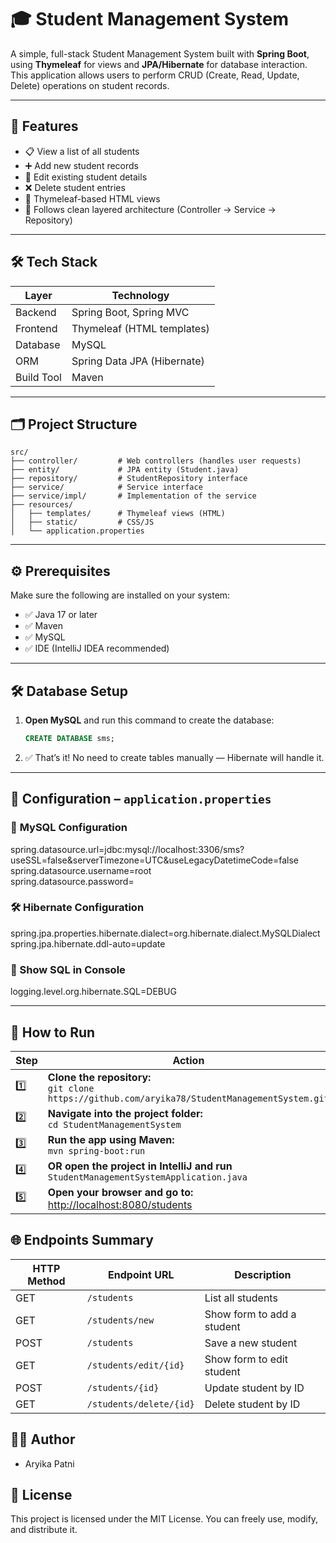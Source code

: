 # 🎓 Student Management System

A simple, full-stack Student Management System built with **Spring Boot**, using **Thymeleaf** for views and **JPA/Hibernate** for database interaction. This application allows users to perform CRUD (Create, Read, Update, Delete) operations on student records.

---

## 📌 Features

- 📋 View a list of all students  
- ➕ Add new student records  
- 📝 Edit existing student details  
- ❌ Delete student entries  
- 🎨 Thymeleaf-based HTML views  
- 🔁 Follows clean layered architecture (Controller → Service → Repository)

---

## 🛠️ Tech Stack

| Layer      | Technology                 |
|------------|----------------------------|
| Backend    | Spring Boot, Spring MVC    |
| Frontend   | Thymeleaf (HTML templates) |
| Database   | MySQL                      |
| ORM        | Spring Data JPA (Hibernate)|
| Build Tool | Maven                      |

---

## 🗂️ Project Structure

```plaintext
src/
├── controller/         # Web controllers (handles user requests)
├── entity/             # JPA entity (Student.java)
├── repository/         # StudentRepository interface
├── service/            # Service interface
├── service/impl/       # Implementation of the service
├── resources/
│   ├── templates/      # Thymeleaf views (HTML)
│   ├── static/         # CSS/JS
│   └── application.properties
```
---

## ⚙️ Prerequisites

Make sure the following are installed on your system:

- ✅ Java 17 or later  
- ✅ Maven  
- ✅ MySQL  
- ✅ IDE (IntelliJ IDEA recommended)

---

## 🛠️ Database Setup

1. **Open MySQL** and run this command to create the database:

    ```sql
    CREATE DATABASE sms;
    ```

2. ✅ That’s it! No need to create tables manually — Hibernate will handle it.

---

## 🔧 Configuration – `application.properties`

### 🐬 **MySQL Configuration**

spring.datasource.url=jdbc:mysql://localhost:3306/sms?useSSL=false&serverTimezone=UTC&useLegacyDatetimeCode=false<br/>
spring.datasource.username=root<br/>
spring.datasource.password=<br/>

### 🛠️ Hibernate Configuration
spring.jpa.properties.hibernate.dialect=org.hibernate.dialect.MySQLDialect<br/>
spring.jpa.hibernate.ddl-auto=update<br/>

### 🧾 Show SQL in Console

logging.level.org.hibernate.SQL=DEBUG<br/>

---

## 🚀 How to Run

| Step | Action |
|------|--------|
| 1️⃣  | **Clone the repository:**<br>`git clone https://github.com/aryika78/StudentManagementSystem.git` |
| 2️⃣  | **Navigate into the project folder:**<br>`cd StudentManagementSystem` |
| 3️⃣  | **Run the app using Maven:**<br>`mvn spring-boot:run` |
| 4️⃣  | **OR open the project in IntelliJ and run**<br>`StudentManagementSystemApplication.java` |
| 5️⃣  | **Open your browser and go to:**<br>[http://localhost:8080/students](http://localhost:8080/students) |


## 🌐 Endpoints Summary

| **HTTP Method** | **Endpoint URL**          | **Description**                     |
|-----------------|---------------------------|-------------------------------------|
| GET             | `/students`               | List all students                   |
| GET             | `/students/new`           | Show form to add a student          |
| POST            | `/students`               | Save a new student                  |
| GET             | `/students/edit/{id}`     | Show form to edit student           |
| POST            | `/students/{id}`          | Update student by ID                |
| GET             | `/students/delete/{id}`   | Delete student by ID                |


## 👩‍💻 Author
- Aryika Patni

## 📄 License
This project is licensed under the MIT License.
You can freely use, modify, and distribute it.
